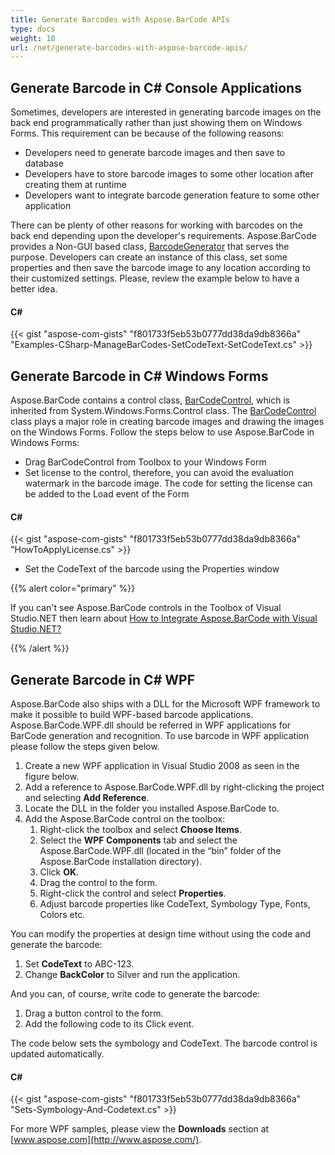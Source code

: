 ```yaml
---
title: Generate Barcodes with Aspose.BarCode APIs
type: docs
weight: 10
url: /net/generate-barcodes-with-aspose-barcode-apis/
---
```


## **Generate Barcode in C# Console Applications**
Sometimes, developers are interested in generating barcode images on the back end programmatically rather than just showing them on Windows Forms. This requirement can be because of the following reasons:

- Developers need to generate barcode images and then save to database
- Developers have to store barcode images to some other location after creating them at runtime
- Developers want to integrate barcode generation feature to some other application

There can be plenty of other reasons for working with barcodes on the back end depending upon the developer's requirements. Aspose.BarCode provides a Non-GUI based class, [BarcodeGenerator](https://apireference.aspose.com/net/barcode/aspose.barcode.generation/barcodegenerator) that serves the purpose. Developers can create an instance of this class, set some properties and then save the barcode image to any location according to their customized settings. Please, review the example below to have a better idea.
#### **C#**
{{< gist "aspose-com-gists" "f801733f5eb53b0777dd38da9db8366a" "Examples-CSharp-ManageBarCodes-SetCodeText-SetCodeText.cs" >}}
## **Generate Barcode in C# Windows Forms**
Aspose.BarCode contains a control class, [BarCodeControl](https://apireference.aspose.com/net/barcode/aspose.barcode.windows.forms/barcodecontrol), which is inherited from System.Windows.Forms.Control class. The [BarCodeControl](https://apireference.aspose.com/net/barcode/aspose.barcode.windows.forms/barcodecontrol) class plays a major role in creating barcode images and drawing the images on the Windows Forms. Follow the steps below to use Aspose.BarCode in Windows Forms:

- Drag BarCodeControl from Toolbox to your Windows Form
- Set license to the control, therefore, you can avoid the evaluation watermark in the barcode image. The code for setting the license can be added to the Load event of the Form
#### **C#**
{{< gist "aspose-com-gists" "f801733f5eb53b0777dd38da9db8366a" "HowToApplyLicense.cs" >}}



- Set the CodeText of the barcode using the Properties window

{{% alert color="primary" %}} 

If you can't see Aspose.BarCode controls in the Toolbox of Visual Studio.NET then learn about [How to Integrate Aspose.BarCode with Visual Studio.NET?](/barcode/net/integrate-with-visual-studio-net/)

{{% /alert %}} 
## **Generate Barcode in C# WPF**
Aspose.BarCode also ships with a DLL for the Microsoft WPF framework to make it possible to build WPF-based barcode applications. Aspose.BarCode.WPF.dll should be referred in WPF applications for BarCode generation and recognition. To use barcode in WPF application please follow the steps given below.

1. Create a new WPF application in Visual Studio 2008 as seen in the figure below.
1. Add a reference to Aspose.BarCode.WPF.dll by right-clicking the project and selecting **Add Reference**.
1. Locate the DLL in the folder you installed Aspose.BarCode to.
1. Add the Aspose.BarCode control on the toolbox:
   1. Right-click the toolbox and select **Choose Items**.
   1. Select the **WPF Components** tab and select the Aspose.BarCode.WPF.dll (located in the “bin” folder of the Aspose.BarCode installation directory).
   1. Click **OK**.
   1. Drag the control to the form.
   1. Right-click the control and select **Properties**.
   1. Adjust barcode properties like CodeText, Symbology Type, Fonts, Colors etc.

You can modify the properties at design time without using the code and generate the barcode:

1. Set **CodeText** to ABC-123.
1. Change **BackColor** to Silver and run the application.

And you can, of course, write code to generate the barcode:

1. Drag a button control to the form.
1. Add the following code to its Click event.


The code below sets the symbology and CodeText. The barcode control is updated automatically.
#### **C#**
{{< gist "aspose-com-gists" "f801733f5eb53b0777dd38da9db8366a" "Sets-Symbology-And-Codetext.cs" >}}



For more WPF samples, please view the **Downloads** section at [www.aspose.com](http://www.aspose.com/).
